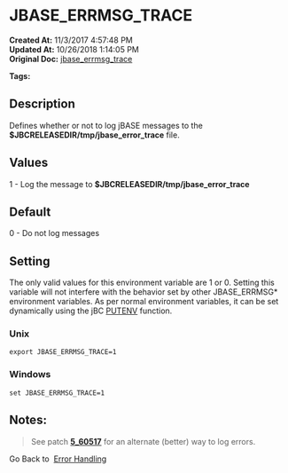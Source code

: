 # JBASE_ERRMSG_TRACE

**Created At:** 11/3/2017 4:57:48 PM  
**Updated At:** 10/26/2018 1:14:05 PM  
**Original Doc:** [jbase_errmsg_trace](https://docs.jbase.com/41717-environment-variables/jbase_errmsg_trace)  

**Tags:**
<badge text='message logging' vertical='middle' />
<badge text='error messages' vertical='middle' />

## Description

Defines whether or not to log jBASE messages to the **$JBCRELEASEDIR/tmp/jbase\_error\_trace** file.

## 


## Values

1 - Log the message to **$JBCRELEASEDIR/tmp/jbase\_error\_trace**

## Default

0 - Do not log messages

## 


## Setting

The only valid values for this environment variable are 1 or 0. Setting this variable will not interfere with the behavior set by other JBASE\_ERRMSG\* environment variables. As per normal environment variables, it can be set dynamically using the jBC [PUTENV](277640-putenv) function.

### Unix

```
export JBASE_ERRMSG_TRACE=1
```

### Windows

```
set JBASE_ERRMSG_TRACE=1
```

## 


## Notes:


> See patch [**5\_60517**](PN5_60517) for an alternate (better) way to log errors.




Go Back to  [Error Handling](jbc-error-handling)
